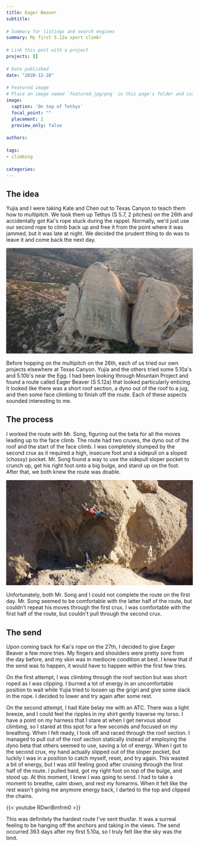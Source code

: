 ```yaml
---
title: Eager Beaver
subtitle: 

# Summary for listings and search engines
summary: My first 5.12a sport climb!

# Link this post with a project
projects: []

# Date published
date: "2020-12-28"

# Featured image
# Place an image named `featured.jpg/png` in this page's folder and customize its options here.
image:
  caption: 'On top of Tethys'
  focal_point: ""
  placement: 2
  preview_only: false

authors:

tags:
- climbing

categories:
---
```


The idea
--------
Yujia and I were taking Kate and Chen out to Texas Canyon to teach them how to multipitch. We took them up Tethys (S 5.7, 2 pitches) on the 26th and accidentally got Kai's rope stuck during the rappel. Normally, we'd just use our second rope to climb back up and free it from the point where it was jammed, but it was late at night. We decided the prudent thing to do was to leave it and come back the next day.

![screen reader text](tethys1.png "Tethys") 

Before hopping on the multipitch on the 26th, each of us tried our own projects elsewhere at Texas Canyon. Yujia and the others tried some 5.10a's and 5.10b's near the Egg. I had been looking through Mountain Project and found a route called Eager Beaver (S 5.12a) that looked particularly enticing. It looked like there was a short roof section, a dyno out of the roof to a jug, and then some face climbing to finish off the route. Each of these aspects sounded interesting to me. 

The process
------
I worked the route with Mr. Song, figuring out the beta for all the moves leading up to the face climb. The route had two cruxes, the dyno out of the roof and the start of the face climb. I was completely stumped by the second crux as it required a high, insecure foot and a sidepull on a sloped (chossy) pocket. Mr. Song found a way to use the sidepull sloper pocket to crunch up, get his right foot onto a big bulge, and stand up on the foot. After that, we both knew the route was doable.

![screen reader text](eagerbeaver1.png "Eager Beaver")

Unfortunately, both Mr. Song and I could not complete the route on the first day. Mr. Song seemed to be comfortable with the latter half of the route, but couldn't repeat his moves through the first crux. I was comfortable with the first half of the route, but couldn't pull through the second crux.

The send
-------
Upon coming back for Kai's rope on the 27th, I decided to give Eager Beaver a few more tries. My fingers and shoulders were pretty sore from the day before, and my skin was in mediocre condition at best. I knew that if the send was to happen, it would have to happen within the first few tries. 

On the first attempt, I was climbing through the roof section but was short roped as I was clipping. I burned a lot of energy in an uncomfortable position to wait while Yujia tried to loosen up the grigri and give some slack in the rope. I decided to lower and try again after some rest.

On the second attempt, I had Kate belay me with an ATC. There was a light breeze, and I could feel the ripples in my shirt gently traverse my torso. I have a point on my harness that I stare at when I get nervous about climbing, so I stared at this spot for a few seconds and focused on my breathing. When I felt ready, I took off and raced through the roof section. I managed to pull out of the roof section statically instead of employing the dyno beta that others seemed to use, saving a lot of energy. When I got to the second crux, my hand actually slipped out of the sloper pocket, but luckily I was in a position to catch myself, reset, and try again. This wasted a bit of energy, but I was still feeling good after cruising through the first half of the route. I pulled hard, got my right foot on top of the bulge, and stood up. At this moment, I knew I was going to send. I had to take a moment to breathe, calm down, and rest my forearms. When it felt like the rest wasn't giving me anymore energy back, I darted to the top and clipped the chains.

{{< youtube RDwriBmfrm0 >}}

This was definitely the hardest route I've sent thusfar. It was a surreal feeling to be hanging off the anchors and taking in the views. The send occurred 363 days after my first 5.10a, so I truly felt like the sky was the limit.